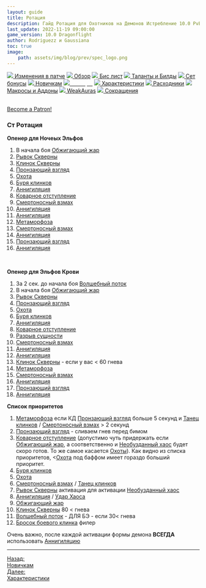 ```yaml
---
layout: guide
title: Ротация
description: Гайд Ротация для Охотников на Демонов Истребление 10.0 PvE Dragonflight
last_update: 2022-11-19 09:00:00
game_version: 10.0 Dragonflight
author: Rodriguezz и Gaussiana
toc: true
image:
    path: assets/img/blog/prev/spec_logo.png
---
```


<div id="smooth-nav-outer">
<a href="{{ site.url }}/guide/havoc/changes-patch.html"><img src="https://wow.zamimg.com/images/wow/icons/medium/inv_misc_spyglass_02.jpg"> Изменения в патче</a>
<a href="{{ site.url }}/guide/havoc/overview.html"><img src="https://wow.zamimg.com/images/wow/icons/medium/inv_misc_spyglass_02.jpg"> Обзор</a>
<a href="{{ site.url }}/guide/havoc/gear.html"><img src="https://wow.zamimg.com/images/wow/icons/medium/inv_chest_chain_03.jpg"> Бис лист</a>
<a href="{{ site.url }}/guide/havoc/talent-builds.html"><img src="https://wow.zamimg.com/images/wow/icons/medium/ability_marksmanship.jpg"> Таланты и Билды</a>
<a href="{{ site.url }}/guide/havoc/set-bonuses.html"><img src="https://wow.zamimg.com/images/wow/icons/medium/wow_token01.jpg"> Сет бонусы</a>
<a href="{{ site.url }}/guide/havoc/beginners.html"><img src="https://wow.zamimg.com/images/wow/icons/medium/spell_lifegivingseed.jpg"> Новичкам</a>
<a href="{{ site.url }}/guide/havoc/rotation-priority.html"><img src="https://wow.zamimg.com/images/wow/icons/medium/spell_mekkatorque_bot_bluegear.jpg"><span style="color: white;"> Ротация</span></a>
<a href="{{ site.url }}/guide/havoc/stats.html"><img src="https://wow.zamimg.com/images/wow/icons/medium/inv_inscription_80_warscroll_intellect.jpg"> Характеристики</a>
<a href="{{ site.url }}/guide/havoc/consumables.html"><img src="https://wow.zamimg.com/images/wow/icons/medium/inv_potion_92.jpg"> Расходники</a>
<a href="{{ site.url }}/guide/havoc/macros-addons.html"><img src="https://wow.zamimg.com/images/wow/icons/medium/inv_eng_gearspringparts.jpg"> Макросы и Аддоны</a>
<a href="{{ site.url }}/guide/havoc/weakauras.html"><img src="https://wow.zamimg.com/images/wow/icons/medium/spell_holy_auramastery.jpg"> WeakAuras</a>
<a href="{{ site.url }}/guide/havoc/common-terms.html"><img src="https://wow.zamimg.com/images/wow/icons/medium/ui_chat.jpg"> Сокращения</a>
</div>
<br>

<a href="https://www.patreon.com/bePatron?u=43917749"  data-patreon-widget-type="become-patron-button">Become a Patron!</a><script async src="https://c6.patreon.com/becomePatronButton.bundle.js"></script>

### Ст Ротация

<div class="tabs__content">
<div class="tabs_in" markdown="1">

**Опенер для Ночеых Эльфов**

<div class="tabs__content">
<div class="tabs_in" markdown="1">

1. В начала боя [Обжигающий жар](https://www.wowhead.com/ru/spell=258920)
1. [Рывок Скверны](https://www.wowhead.com/ru/spell=195072)
1. [Клинок Скверны](https://www.wowhead.com/ru/spell=213243/)
1. [Пронзающий взгляд](https://www.wowhead.com/ru/spell=198013)
1. [Охота](https://www.wowhead.com/ru/spell=370965)
1. [Буря клинков](https://www.wowhead.com/ru/spell=342817)
1. [Аннигиляция](https://www.wowhead.com/ru/spell=201427)
1. [Коварное отступление](https://www.wowhead.com/ru/spell=198793)
1. [Смертоносный взмах](https://www.wowhead.com/ru/spell=210152)
1. [Аннигиляция](https://www.wowhead.com/ru/spell=201427)
1. [Аннигиляция](https://www.wowhead.com/ru/spell=201427)
1. [Метаморфоза](https://www.wowhead.com/ru/spell=191427)
1. [Смертоносный взмах](https://www.wowhead.com/ru/spell=210152)
1. [Аннигиляция](https://www.wowhead.com/ru/spell=201427)
1. [Пронзающий взгляд](https://www.wowhead.com/ru/spell=198013)
1. [Аннигиляция](https://www.wowhead.com/ru/spell=201427)

</div>
</div>
<br>

**Опенер для Эльфов Крови**

<div class="tabs__content">
<div class="tabs_in" markdown="1">

1. За 2 сек. до начала боя [Волшебный поток](https://www.wowhead.com/ru/spell=28730) 
1. В начала боя [Обжигающий жар](https://www.wowhead.com/ru/spell=258920)
1. [Рывок Скверны](https://www.wowhead.com/ru/spell=195072)
1. [Пронзающий взгляд](https://www.wowhead.com/ru/spell=198013)
1. [Охота](https://www.wowhead.com/ru/spell=370965)
1. [Буря клинков](https://www.wowhead.com/ru/spell=342817)
1. [Аннигиляция](https://www.wowhead.com/ru/spell=201427)
1. [Коварное отступление](https://www.wowhead.com/ru/spell=198793)
1. [Разрыв сущности](https://www.wowhead.com/ru/spell=258860)
1. [Смертоносный взмах](https://www.wowhead.com/ru/spell=210152)
1. [Аннигиляция](https://www.wowhead.com/ru/spell=201427)
1. [Аннигиляция](https://www.wowhead.com/ru/spell=201427)
1. [Клинок Скверны](https://www.wowhead.com/ru/spell=213243/) - если у вас < 60 гнева
1. [Метаморфоза](https://www.wowhead.com/ru/spell=191427)
1. [Смертоносный взмах](https://www.wowhead.com/ru/spell=210152)
1. [Аннигиляция](https://www.wowhead.com/ru/spell=201427)
1. [Пронзающий взгляд](https://www.wowhead.com/ru/spell=198013)
1. [Аннигиляция](https://www.wowhead.com/ru/spell=201427)

</div>
</div>

**Список приоритетов**

1. [Метаморфоза](https://www.wowhead.com/ru/spell=191427) если КД [Пронзающий взгляд](https://www.wowhead.com/ru/spell=198013) больше 5 секунд и [Танец клинков](https://www.wowhead.com/ru/spell=188499/) / [Смертоносный взмах](https://www.wowhead.com/ru/spell=210152) > 2 секунд
1. [Пронзающий взгляд](https://www.wowhead.com/ru/spell=198013) - сливаем гнев перед бимом
1. [Коварное отступление](https://www.wowhead.com/ru/spell=198793) (допустимо чуть придержать если [Обжигающий жар](https://www.wowhead.com/ru/spell=258920), а соответственно и [Необузданный хаос](https://www.wowhead.com/ru/spell=347461) будет скоро готов. То же самое касается [Охоты](https://www.wowhead.com/ru/spell=370965)). Как видно из списка приоритетов, <[Охота](https://www.wowhead.com/ru/spell=370965) под баффом имеет гораздо больший приоритет.
1. [Буря клинков](https://www.wowhead.com/ru/spell=342817)
1. [Охота](https://www.wowhead.com/ru/spell=370965)
1. [Смертоносный взмах](https://www.wowhead.com/ru/spell=210152) / [Танец клинков](https://www.wowhead.com/ru/spell=188499/)
1. [Рывок Скверны](https://www.wowhead.com/ru/spell=195072) активация для активации [Необузданный хаос](https://www.wowhead.com/ru/spell=347461)
1. [Аннигиляция](https://www.wowhead.com/ru/spell=201427) / [Удар Хаоса](https://www.wowhead.com/ru/spell=162794)
1. [Обжигающий жар](https://www.wowhead.com/ru/spell=258920)
1. [Клинок Скверны](https://www.wowhead.com/ru/spell=213243/) 80 < гнева
1. [Волшебный поток](https://www.wowhead.com/ru/spell=28730) - ДЛЯ БЭ - если 30<  гнева 
1. [Бросок боевого клинка](https://www.wowhead.com/ru/spell=185123) филер

Очень важно, после каждой активации формы демона **ВСЕГДА** использовать [Аннигиляцию](https://www.wowhead.com/ru/spell=201427)

</div>
</div>

<hr>

<div class="minibox minibox-left"><a href="{{ site.url }}/guide/havoc/beginners.html">Назад:<br>Новичкам</a></div>
<div class="minibox"><a href="{{ site.url }}/guide/havoc/stats.html">Далее:<br>Характеристики</a></div>

<br>